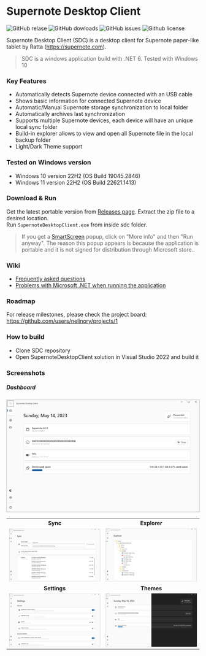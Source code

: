 # Supernote Desktop Client
![GitHub relase](https://img.shields.io/github/v/release/nelinory/SupernoteDesktopClient)
![GitHub dowloads](https://img.shields.io/github/downloads/nelinory/SupernoteDesktopClient/total)
![GitHub issues](https://img.shields.io/github/issues/nelinory/SupernoteDesktopClient)
![Github license](https://img.shields.io/github/license/nelinory/SupernoteDesktopClient)

Supernote Desktop Client (SDC) is a desktop client for Supernote paper-like tablet by Ratta (https://supernote.com).

> SDC is a windows application build with .NET 6. Tested with Windows 10 

### Key Features
- Automatically detects Supernote device connected with an USB cable
- Shows basic information for connected Supernote device
- Automatic/Manual Supernote storage synchronization to local folder
- Automatically archives last synchronization
- Supports multiple Supernote devices, each device will have an unique local sync folder
- Build-in explorer allows to view and open all Supernote file in the local backup folder
- Light/Dark Theme support 

### Tested on Windows version
- Windows 10 version 22H2 (OS Build 19045.2846)
- Windows 11 version 22H2 (OS Build 22621.1413)

### Download & Run
Get the latest portable version from [Releases page](https://github.com/nelinory/SupernoteDesktopClient/releases/latest).
Extract the zip file to a desired location.  
Run `SupernoteDesktopClient.exe` from inside sdc folder. 
> If you get a [SmartScreen](https://user-images.githubusercontent.com/25006819/115977864-555d4300-a5ae-11eb-948b-c0139f606a2d.png) popup, click on "More info" and then "Run anyway".
> The reason this popup appears is because the application is portable and it is not signed for distribution through Microsoft store..

### Wiki
- [Frequently asked questions](https://github.com/nelinory/SupernoteDesktopClient/wiki/FAQ)  
- [Problems with Microsoft .NET when running the application](https://github.com/nelinory/SupernoteDesktopClient/wiki/Problems-with-Microsoft-.NET-when-running-the-application)

### Roadmap
For release milestones, please check the project board: https://github.com/users/nelinory/projects/1

### How to build
- Clone SDC repository
- Open SupernoteDesktopClient solution in Visual Studio 2022 and build it

### Screenshots
##### Dashboard
<img src="_Screenshots\sdc_dashboard.png" alt="dashboard" width="900"/>

<table>
<tr>
	<td align="center"><b>Sync</b></td><td align="center"><b>Explorer</b></td>
</tr>
<tr>
	<td><img src="_Screenshots\sdc_sync.png" alt="sync"/></td>
	<td><img src="_Screenshots\sdc_explorer.png" alt="sync"/></td>
</tr>
<tr>
	<td align="center"><b>Settings</b></td><td align="center"><b>Themes<b></td>
</tr>
<tr>
	<td><img src="_Screenshots\sdc_settings.png" alt="sync"/></td>
	<td><img src="_Screenshots\sdc_themes.png" alt="sync"/></td>
</tr>
</table>